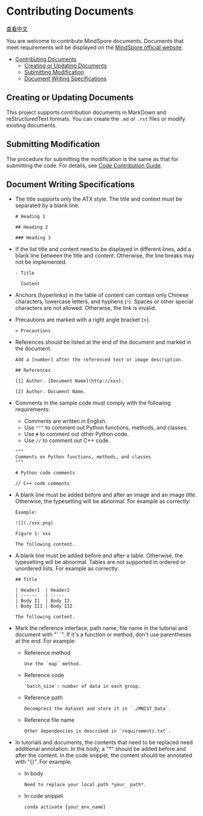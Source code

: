 # Contributing Documents

[查看中文](./CONTRIBUTING_DOC_CN.md)

You are welcome to contribute MindSpore documents. Documents that meet requirements will be displayed on the [MindSpore official website](https://www.mindspore.cn).

<!-- TOC -->

- [Contributing Documents](#contributing-documents)
    - [Creating or Updating Documents](#creating-or-updating-documents)
    - [Submitting Modification](#submitting-modification)
    - [Document Writing Specifications](#document-writing-specifications)

<!-- /TOC -->

## Creating or Updating Documents

This project supports contribution documents in MarkDown and reStructuredText formats. You can create the ```.md``` or ```.rst``` files or modify existing documents.

## Submitting Modification

The procedure for submitting the modification is the same as that for submitting the code. For details, see [Code Contribution Guide](https://gitee.com/mindspore/mindspore/blob/master/CONTRIBUTING.md).

## Document Writing Specifications

- The title supports only the ATX style. The title and context must be separated by a blank line.

  ```
  # Heading 1

  ## Heading 2

  ### Heading 3
  ```

- If the list title and content need to be displayed in different lines, add a blank line between the title and content. Otherwise, the line breaks may not be implemented.

  ```
  - Title

    Content
  ```

- Anchors (hyperlinks) in the table of content can contain only Chinese characters, lowercase letters, and hyphens (-). Spaces or other special characters are not allowed. Otherwise, the link is invalid.

- Precautions are marked with a right angle bracket (>).

  ```
  > Precautions
  ```

- References should be listed at the end of the document and marked in the document.

  ```
  Add a [number] after the referenced text or image description.

  ## References

  [1] Author. [Document Name](http://xxx).

  [2] Author. Document Name.
  ```

- Comments in the sample code must comply with the following requirements:

  - Comments are written in English.
  - Use ```"""``` to comment out Python functions, methods, and classes.
  - Use ```#``` to comment out other Python code.
  - Use ```//``` to comment out C++ code.

  ```
  """
  Comments on Python functions, methods, and classes
  """

  # Python code comments

  // C++ code comments

  ```

- A blank line must be added before and after an image and an image title. Otherwise, the typesetting will be abnormal. For example as correctly:

   ```
  Example:

  ![](./xxx.png)

  Figure 1: xxx

  The following content.
  ```

- A blank line must be added before and after a table. Otherwise, the typesetting will be abnormal. Tables are not supported in ordered or unordered lists. For example as correctly:

  ```
  ## Title

  | Header1  | Header2
  | :-----   | :----
  | Body I1  | Body I2
  | Body II1 | Body II2

  The following content.
  ```
  
- Mark the reference interface, path name, file name in the tutorial and document with "\` \`". If it's a function or method, don't use parentheses at the end. For example:
  
  - Reference method 
  
    ```
    Use the `map` method.
    ```
    
  - Reference code
   
    ```
    `batch_size`: number of data in each group.
    ```
    
  - Reference path
  
    ```
    Decompress the dataset and store it in `./MNIST_Data`.
    ```

  - Reference file name
    
    ```
    Other dependencies is described in `requirements.txt`.
    ```

- In tutorials and documents, the contents that need to be replaced need additional annotation. In the body, a "*" should be added before and after the content. In the code snippet, the content should be annotated with "{}". For example:
  
  - In body

    ```
    Need to replace your local path *your_ path*. 
    ```

  - In code snippet

    ```
    conda activate {your_env_name}
    ```